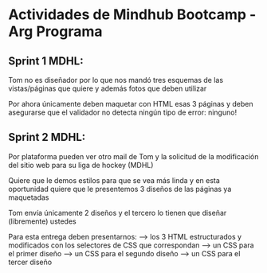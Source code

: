 # Actividades de Mindhub Bootcamp - Arg Programa

## Sprint 1 MDHL:
Tom no es diseñador por lo que nos mandó tres esquemas de las vistas/páginas que quiere y además fotos que deben utilizar

Por ahora únicamente deben maquetar con HTML esas 3 páginas y deben asegurarse que el validador no detecta ningún tipo de error: ninguno!

## Sprint 2 MDHL:
Por plataforma pueden ver otro mail de Tom y la solicitud de la modificación del sitio web para su liga de hockey (MDHL)

Quiere que le demos estilos para que se vea más linda y en esta oportunidad quiere que le presentemos 3 diseños de las páginas ya maquetadas

Tom envía únicamente 2 diseños y el tercero lo tienen que diseñar (libremente) ustedes

Para esta entrega deben presentarnos: 
--> los 3 HTML estructurados y modificados con los selectores de CSS que correspondan
--> un CSS para el primer diseño
--> un CSS para el segundo diseño
--> un CSS para el tercer diseño

